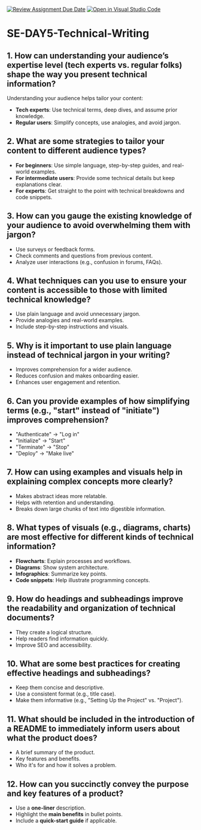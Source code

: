 [![Review Assignment Due Date](https://classroom.github.com/assets/deadline-readme-button-22041afd0340ce965d47ae6ef1cefeee28c7c493a6346c4f15d667ab976d596c.svg)](https://classroom.github.com/a/zsAR-pyY)
[![Open in Visual Studio Code](https://classroom.github.com/assets/open-in-vscode-2e0aaae1b6195c2367325f4f02e2d04e9abb55f0b24a779b69b11b9e10269abc.svg)](https://classroom.github.com/online_ide?assignment_repo_id=18344677&assignment_repo_type=AssignmentRepo)
# SE-DAY5-Technical-Writing
## 1. How can understanding your audience’s expertise level (tech experts vs. regular folks) shape the way you present technical information?
Understanding your audience helps tailor your content:
- **Tech experts**: Use technical terms, deep dives, and assume prior knowledge.
- **Regular users**: Simplify concepts, use analogies, and avoid jargon.

## 2. What are some strategies to tailor your content to different audience types?
- **For beginners**: Use simple language, step-by-step guides, and real-world examples.
- **For intermediate users**: Provide some technical details but keep explanations clear.
- **For experts**: Get straight to the point with technical breakdowns and code snippets.

## 3. How can you gauge the existing knowledge of your audience to avoid overwhelming them with jargon?
- Use surveys or feedback forms.
- Check comments and questions from previous content.
- Analyze user interactions (e.g., confusion in forums, FAQs).

## 4. What techniques can you use to ensure your content is accessible to those with limited technical knowledge?
- Use plain language and avoid unnecessary jargon.
- Provide analogies and real-world examples.
- Include step-by-step instructions and visuals.

## 5. Why is it important to use plain language instead of technical jargon in your writing?
- Improves comprehension for a wider audience.
- Reduces confusion and makes onboarding easier.
- Enhances user engagement and retention.

## 6. Can you provide examples of how simplifying terms (e.g., "start" instead of "initiate") improves comprehension?
- "Authenticate" → "Log in"
- "Initialize" → "Start"
- "Terminate" → "Stop"
- "Deploy" → "Make live"

## 7. How can using examples and visuals help in explaining complex concepts more clearly?
- Makes abstract ideas more relatable.
- Helps with retention and understanding.
- Breaks down large chunks of text into digestible information.

## 8. What types of visuals (e.g., diagrams, charts) are most effective for different kinds of technical information?
- **Flowcharts**: Explain processes and workflows.
- **Diagrams**: Show system architecture.
- **Infographics**: Summarize key points.
- **Code snippets**: Help illustrate programming concepts.

## 9. How do headings and subheadings improve the readability and organization of technical documents?
- They create a logical structure.
- Help readers find information quickly.
- Improve SEO and accessibility.

## 10. What are some best practices for creating effective headings and subheadings?
- Keep them concise and descriptive.
- Use a consistent format (e.g., title case).
- Make them informative (e.g., "Setting Up the Project" vs. "Project").

## 11. What should be included in the introduction of a README to immediately inform users about what the product does?
- A brief summary of the product.
- Key features and benefits.
- Who it's for and how it solves a problem.

## 12. How can you succinctly convey the purpose and key features of a product?
- Use a **one-liner** description.
- Highlight the **main benefits** in bullet points.
- Include a **quick-start guide** if applicable.

